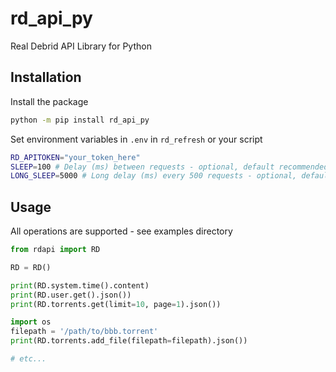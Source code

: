 # rd_api_py

Real Debrid API Library for Python

## Installation

Install the package

```bash
python -m pip install rd_api_py
```

Set environment variables in `.env` in `rd_refresh` or your script

```bash
RD_APITOKEN="your_token_here"
SLEEP=100 # Delay (ms) between requests - optional, default recommended
LONG_SLEEP=5000 # Long delay (ms) every 500 requests - optional, default recommended
```

## Usage

All operations are supported - see examples directory

```python
from rdapi import RD

RD = RD()

print(RD.system.time().content)
print(RD.user.get().json())
print(RD.torrents.get(limit=10, page=1).json())

import os
filepath = '/path/to/bbb.torrent'
print(RD.torrents.add_file(filepath=filepath).json())

# etc...
```